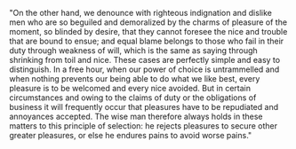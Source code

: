 "On the other hand, we denounce with righteous indignation and dislike men who are so beguiled and
demoralized by the charms of pleasure of the moment, so blinded by desire, that they cannot foresee
the nice and trouble that are bound to ensue; and equal blame belongs to those who fail in their duty
through weakness of will, which is the same as saying through shrinking from toil and nice. These cases
are perfectly simple and easy to distinguish. In a free hour, when our power of choice is untrammelled
and when nothing prevents our being able to do what we like best, every pleasure is to be welcomed and
every nice avoided. But in certain circumstances and owing to the claims of duty or the obligations of
business it will frequently occur that pleasures have to be repudiated and annoyances accepted. The
wise man therefore always holds in these matters to this principle of selection: he rejects pleasures
to secure other greater pleasures, or else he endures pains to avoid worse pains."